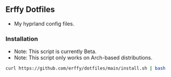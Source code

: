 ## Erffy Dotfiles
- My hyprland config files.

### Installation
- Note: This script is currently Beta.
- Note: This script only works on Arch-based distributions.
```sh
curl https://github.com/erffy/dotfiles/main/install.sh | bash
```